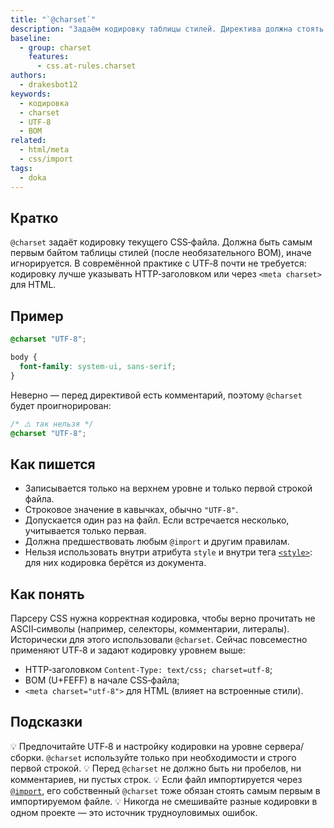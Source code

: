 ```yaml
---
title: "`@charset`"
description: "Задаём кодировку таблицы стилей. Директива должна стоять самой первой в файле и почти не нужна в эпоху UTF‑8."
baseline:
  - group: charset
    features:
      - css.at-rules.charset
authors:
  - drakesbot12
keywords:
  - кодировка
  - charset
  - UTF-8
  - BOM
related:
  - html/meta
  - css/import
tags:
  - doka
---
```


## Кратко

`@charset` задаёт кодировку текущего CSS‑файла. Должна быть самым первым байтом таблицы стилей (после необязательного BOM), иначе игнорируется. В совремённой практике с UTF‑8 почти не требуется: кодировку лучше указывать HTTP‑заголовком или через `<meta charset>` для HTML.

## Пример

```css
@charset "UTF-8";

body {
  font-family: system-ui, sans-serif;
}
```

Неверно — перед директивой есть комментарий, поэтому `@charset` будет проигнорирован:

```css
/* ⚠️ так нельзя */
@charset "UTF-8";
```

## Как пишется

- Записывается только на верхнем уровне и только первой строкой файла.
- Строковое значение в кавычках, обычно `"UTF-8"`.
- Допускается один раз на файл. Если встречается несколько, учитывается только первая.
- Должна предшествовать любым `@import` и другим правилам.
- Нельзя использовать внутри атрибута `style` и внутри тега [`<style>`](/html/style/): для них кодировка берётся из документа.

## Как понять

Парсеру CSS нужна корректная кодировка, чтобы верно прочитать не ASCII‑символы (например, селекторы, комментарии, литералы). Исторически для этого использовали `@charset`. Сейчас повсеместно применяют UTF‑8 и задают кодировку уровнем выше:

- HTTP‑заголовком `Content-Type: text/css; charset=utf-8`;
- BOM (U+FEFF) в начале CSS‑файла;
- `<meta charset="utf-8">` для HTML (влияет на встроенные стили).

## Подсказки

💡 Предпочитайте UTF‑8 и настройку кодировки на уровне сервера/сборки. `@charset` используйте только при необходимости и строго первой строкой.
💡 Перед `@charset` не должно быть ни пробелов, ни комментариев, ни пустых строк.
💡 Если файл импортируется через [`@import`](/css/import/), его собственный `@charset` тоже обязан стоять самым первым в импортируемом файле.
💡 Никогда не смешивайте разные кодировки в одном проекте — это источник трудноуловимых ошибок.
